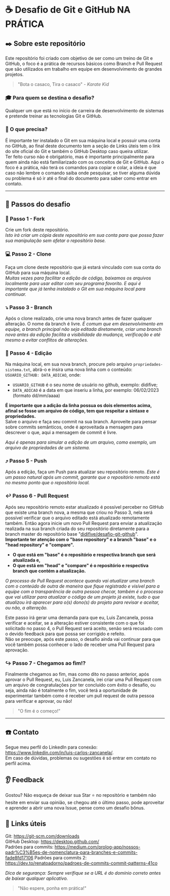 # ☕ Desafio de Git e GitHub NA PRÁTICA 

## ✒️ Sobre este repositório

Este repositório foi criado com objetivo de ser como um treino de Git e GitHub, o foco é a prática de recursos básicos como Branch e Pull Request que são utilizados em trabalho em equipe em desenvolvimento de grandes projetos.

> "Bota o casaco, Tira o casaco" _- Karate Kid_

### 🎓 Para quem se destina o desafio?

Qualquer um que está no início de carreira de desenvolvimento de sistemas e pretende treinar as tecnologias Git e GitHub.

### 📎 O que precisa?

É importante ter instalado o Git em sua máquina local e possuir uma conta no GitHub, ao final deste documento tem a seção de Links úteis tem o link do site oficial do Git e também o GitHub Desktop caso queira utilizar.  
Ter feito curso não é obrigatório, mas é importante principalmente para quem ainda não está familiarizado com os conceitos de Git e GitHub. Aqui o foco é a prática, não terá os comandos para copiar e colar, a ideia é que caso não lembre o comando saiba onde pesquisar, se tiver alguma dúvida ou problema é só ir até o final do documento para saber como entrar em contato.

------

## 💪 Passos do desafio

### 💾 Passo 1 - Fork

Crie um fork deste repositório.  
_Isto irá criar um cópia deste repositório em sua conta para que possa fazer sua manipulação sem afetar o repositório base._

### 💻 Passo 2 - Clone
  
Faça um clone deste repositório que já estará vinculado com sua conta do GitHub para sua máquina local.  
_Muitas vezes para facilitar a edição de código, baixamos os arquivos localmente para usar editar com seu programa favorito. E aqui é importante que já tenha instalado o Git em sua máquina local para continuar._

### ⤵️ Passo 3 - Branch
  
Após o clone realizado, crie uma nova branch antes de fazer qualquer alteração. O nome da branch é livre.
_É comum que em desenvolvimento em equipe, a branch principal não seja editada diretamente, criar uma branch nova antes da edição facilita a visibilidade da mudança, verificação e até mesmo a evitar conflitos de alterações._

### 📂 Passo 4 - Edição

Na máquina local, em sua nova branch, procure pelo arquivo `propriedades-sistema.txt`, abrá-o e insira uma nova linha com o conteúdo: `USUARIO_GITHUB: DATA_ADICAO`, onde:

- `USUARIO_GITHUB` é o seu nome de usuário no github, exemplo: didifive;
- `DATA_ADICAO` é a data em que inseriu a linha, por exemplo: 06/02/2023 (formato dd/mm/aaaa)  

**É importante que a adição da linha possua os dois elementos acima, afinal se fosse um arquivo de código, tem que respeitar a sintaxe e propriedades.**  
Salve o arquivo e faça seu commit na sua branch. Aproveite para pensar sobre commits semânticos, onde é aproveitada a mensagem para descrever o que, aqui a mensagem de commit é livre.

_Aqui é apenas para simular a edição de um arquivo, como exemplo, um arquivo de propriedades de um sistema._

### ⤴️ Passo 5 - Push 
  
Após a edição, faça um Push para atualizar seu repositório remoto.
_Este é um passo natural após um commit, garante que o repositório remoto está no mesmo ponto que o repositório local._

### ↩️ Passo 6 - Pull Request
  
Após seu repositório remoto estar atualizado é possível perceber no GitHub que existe uma branch nova, a mesma que criou no Passo 3, nela será possível verificar que o arquivo editado está atualizado remotamente também. Então agora inicie um novo Pull Request para enviar a atualização realizada na sua branch criada do seu repositório diretamente para a branch master do repositório base "[didifive/desafio-git-github]".  
**Importante ter atenção com o "base repository" e a branch "base" e o "head repository" e "compare".**

- **O que está em "base" é o repositório e respectiva branch que será atualizada e,**
- **O que está em "head" e "compare" é o repositório e respectiva branch que contém a atualização.** 

_O processo de Pull Request acontece quando vai atualizar uma branch com o conteúdo de outra de maneira que fique registrado e visível para a equipe com a transparência de outra pessoa checar, também é o processo que vai utilizar para atualizar o código de um projeto já existe, tudo o que atualizou irá aparecer para o(s) dono(s) do projeto para revisar e aceitar, ou não, a alteração._  

Este passo irá gerar uma demanda para que eu, Luis Zancanela, possa verificar e aceitar, se a alteração estiver consistente com o que foi solicitado no passo 4, o Pull Request será aceito, senão será recusado com o devido feedback para que possa ser corrigido e refeito.  
Não se preocupe, após este passo, o desafio ainda vai continuar para que você também possa conhecer o lado de receber uma Pull Request para aprovação.

### ↪️ Passo 7 - Chegamos ao fim!?

Finalmente chegamos ao fim, mas como dito no passo anterior, após aprovar o Pull Request, eu, Luis Zancanela, irei criar uma Pull Request com um arquivo de congratulações por ter concluído com êxito o desafio, ou seja, ainda não é totalmente o fim, você terá a oportunidade de experimentar também como é receber um pull request de outra pessoa para verificar e aprovar, ou não!

> "O fim é o começo!"

------

## ☎️ Contato

Segue meu perfil do LinkedIn para conexão: https://www.linkedin.com/in/luis-carlos-zancanela/.  
Em caso de dúvidas, problemas ou sugestões é só entrar em contato no perfil acima.

## 👂 Feedback

Gostou? Não esqueça de deixar sua Star ⭐ no repositório e também não hesite em enviar sua opinião, se chegou até o último passo, pode aproveitar e aprender a abrir uma nova Issue, pense como um desafio bônus.

## 💎 Links úteis

Git: https://git-scm.com/downloads  
GitHub Desktop: https://desktop.github.com/  
Padrões para commits: https://medium.com/prolog-app/nossos-padr%C3%B5es-de-nomenclatura-para-branches-e-commits-fade8fd17106
Padrões para commits 2: https://dev.to/renatoadorno/padroes-de-commits-commit-patterns-41co

_Dica de segurança: Sempre verifique se a URL é do domínio correto antes de baixar qualquer aplicativo._
>"Não espere, ponha em prática!"

[didifive/desafio-git-github]: https://github.com/didifive/desafio-git-github
